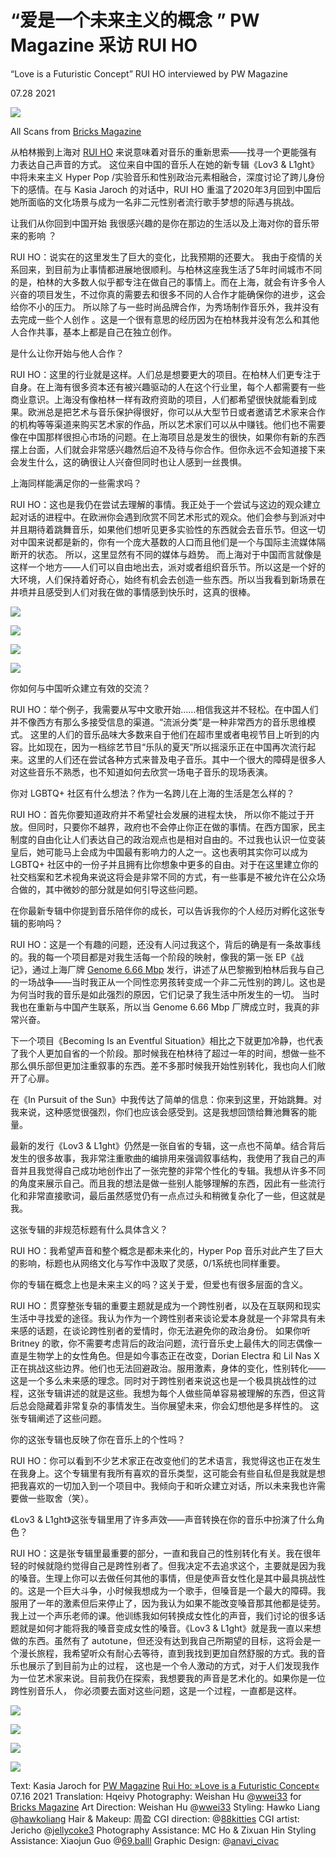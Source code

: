 # “爱是一个未来主义的概念 ” PW Magazine 采访 RUI HO

“Love is a Futuristic Concept” RUI HO interviewed by PW Magazine

07.28 2021

![](//freight.cargo.site/w/1000/i/002c4ed99f42111191074490fc348e4334bb89fe6c09949dbbe65d03aad1d9e6/RUI_HO-Shoot_by_Weishan_Hu-for-Bricks_Magazine-0-shyppl.jpg)

All Scans from [Bricks Magazine](https://www.instagram.com/bricks_magazine/)

从柏林搬到上海对 [RUI HO](https://www.instagram.com/rui_hooo/) 来说意味着对音乐的重新思索——找寻一个更能强有力表达自己声音的方式。 这位来自中国的音乐人在她的新专辑《Lov3 & L1ght》中将未来主义 Hyper Pop /实验音乐和性别政治元素相融合，深度讨论了跨儿身份下的感情。在与 Kasia Jaroch 的对话中，RUI HO 重温了2020年3月回到中国后她所面临的文化场景与成为一名非二元性别者流行歌手梦想的际遇与挑战。

让我们从你回到中国开始 我很感兴趣的是你在那边的生活以及上海对你的音乐带来的影响 ？

RUI HO：说实在的这里发生了巨大的变化，比我预期的还要大。 我由于疫情的关系回来，到目前为止事情都进展地很顺利。与柏林这座我生活了5年时间城市不同的是，柏林的大多数人似乎都专注在做自己的事情上。而在上海，就会有许多令人兴奋的项目发生，不过你真的需要去和很多不同的人合作才能确保你的进步，这会给你不小的压力。 所以除了与一些时尚品牌合作，为秀场制作音乐外，我并没有去完成一些个人创作 。这是一个很有意思的经历因为在柏林我并没有怎么和其他人合作共事，基本上都是自己在独立创作。

是什么让你开始与他人合作？

RUI HO：这里的行业就是这样。人们总是想要更大的项目。在柏林人们更专注于自身。在上海有很多资本还有被兴趣驱动的人在这个行业里，每个人都需要有一些商业意识。上海没有像柏林一样有政府资助的项目，人们都希望很快就能看到成果。欧洲总是把艺术与音乐保护得很好，你可以从大型节日或者邀请艺术家来合作的机构等等渠道来购买艺术家的作品，所以艺术家们可以从中赚钱。他们也不需要像在中国那样很担心市场的问题。在上海项目总是发生的很快，如果你有新的东西摆上台面，人们就会非常感兴趣然后迫不及待与你合作。但你永远不会知道接下来会发生什么，这的确很让人兴奋但同时也让人感到一丝畏惧。

上海同样能满足你的一些需求吗？

RUI HO：这也是我仍在尝试去理解的事情。我正处于一个尝试与这边的观众建立起对话的进程中。在欧洲你会遇到欣赏不同艺术形式的观众。他们会参与到派对中并且期待着跳舞音乐，如果他们想听见更多实验性的东西就会去音乐节。但这一切对中国来说都是新的，你有一个庞大基数的人口而且他们是一个与国际主流媒体隔断开的状态。 所以，这里显然有不同的媒体与趋势。 而上海对于中国而言就像是这样一个地方——人们可以自由地出去，派对或者组织音乐节。所以这是一个好的大环境，人们保持着好奇心，始终有机会去创造一些东西。所以当我看到新场景在井喷并且感受到人们对我在做的事情感到快乐时，这真的很棒。

![](//freight.cargo.site/w/1000/i/64f9504fead2fcc51413e5eeb85d73d0aa1b9441da9a21844c01e5d3ffe2f35b/RUI_HO-Shoot_by_Weishan_Hu-for-Bricks_Magazine-3-shyppl.jpg)

![](//freight.cargo.site/w/1000/i/90e35827abf2b65be2f01ed0894efc52a98b99988fe1bb2186b76b4e7c022c24/RUI_HO-Shoot_by_Weishan_Hu-for-Bricks_Magazine-2-shyppl.jpg)

![](//freight.cargo.site/w/1000/i/64f9504fead2fcc51413e5eeb85d73d0aa1b9441da9a21844c01e5d3ffe2f35b/RUI_HO-Shoot_by_Weishan_Hu-for-Bricks_Magazine-3-shyppl.jpg)

![](//freight.cargo.site/w/1000/i/90e35827abf2b65be2f01ed0894efc52a98b99988fe1bb2186b76b4e7c022c24/RUI_HO-Shoot_by_Weishan_Hu-for-Bricks_Magazine-2-shyppl.jpg)

你如何与中国听众建立有效的交流？

RUI HO：举个例子，我需要从写中文歌开始……相信我这并不轻松。在中国人们并不像西方有那么多接受信息的渠道。“流派分类”是一种非常西方的音乐思维模式。 这里的人们的音乐品味大多数来自于他们在超市里或者电视节目上听到的内容。比如现在，因为一档综艺节目“乐队的夏天”所以摇滚乐正在中国再次流行起来。这里的人们还在尝试各种方式来普及电子音乐。其中一个很大的障碍是很多人对这些音乐不熟悉，也不知道如何去欣赏一场电子音乐的现场表演。

你对 LGBTQ+ 社区有什么想法？作为一名跨儿在上海的生活是怎么样的？

RUI HO：首先你要知道政府并不希望社会发展的进程太快， 所以你不能过于开放。但同时，只要你不越界，政府也不会停止你正在做的事情。在西方国家，民主制度的自由化让人们表达自己的政治观点也是相对自由的。不过我也认识一位变装皇后，她可能马上会成为中国最有影响力的人之一。这也表明其实你可以成为 LGBTQ+ 社区中的一份子并且拥有比你想象中更多的自由。对于在这里建立你的社交档案和艺术视角来说这将会是非常不同的方式，有一些事是不被允许在公众场合做的，其中微妙的部分就是如何引导这些问题。

在你最新专辑中你提到音乐陪伴你的成长，可以告诉我你的个人经历对孵化这张专辑的影响吗？

RUI HO：这是一个有趣的问题，还没有人问过我这个，背后的确是有一条故事线的。我的每一个项目都是对我生活每一个阶段的映射，像我的第一张 EP《战记》，通过上海厂牌 [Genome 6.66 Mbp](https://www.instagram.com/genome6.66mbp/) 发行，讲述了从巴黎搬到柏林后我与自己的一场战争——当时我正从一个同性恋男孩转变成一个非二元性别的跨儿。这也是为何当时我的音乐是如此强烈的原因，它们记录了我生活中所发生的一切。 当时我也在重新与中国产生联系，所以当 Genome 6.66 Mbp 厂牌成立时，我真的非常兴奋。

下一个项目《Becoming Is an Eventful Situation》相比之下就更加冷静，也代表了我个人更加自省的一个阶段。那时候我在柏林待了超过一年的时间，想做一些不那么俱乐部但更加注重叙事的东西。差不多那时候我开始性别转化，我也向人们敞开了心扉。

在《In Pursuit of the Sun》中我传达了简单的信息：你来到这里，开始跳舞。对我来说，这种感觉很强烈，你们也应该会感受到。这是我想回馈给舞池舞客的能量。

最新的发行《Lov3 & L1ght》仍然是一张自省的专辑，这一点也不简单。结合背后发生的很多故事，我非常注重歌曲的编排用来强调叙事结构，我使用了我自己的声音并且我觉得自己成功地创作出了一张完整的非常个性化的专辑。我想从许多不同的角度来展示自己。而且我的想法是做一些别人能够理解的东西，因此有一些流行化和非常直接歌词，最后虽然感觉仍有一点点过头和稍微复杂化了一些，但这就是我。

这张专辑的非规范标题有什么具体含义？

RUI HO：我希望声音和整个概念是都未来化的，Hyper Pop 音乐对此产生了巨大的影响，标题也从网络文化与写作中汲取了灵感，0/1系统也同样重要。

你的专辑在概念上也是未来主义的吗？这关于爱，但爱也有很多层面的含义。

RUI HO：贯穿整张专辑的重要主题就是成为一个跨性别者，以及在互联网和现实生活中寻找爱的途径。我认为作为一个跨性别者来谈论爱本身就是一个非常具有未来感的话题，在谈论跨性别者的爱情时，你无法避免你的政治身份。 如果你听 Britney 的歌，你不需要考虑背后的政治问题，流行音乐史上最伟大的同志偶像一直是生物学上的女性角色。但是如今事态正在改变，Dorian Electra 和 Lil Nas X 正在挑战这些边界。他们也无法回避政治。服用激素，身体的变化，性别转化——这是一个多么未来感的理念。同时对于跨性别者来说这也是一个极具挑战性的过程，这张专辑讲述的就是这些。我想为每个人做些简单容易被理解的东西，但这背后总会隐藏着非常复杂的事情发生。当你展望未来，你会幻想他是多样性的。 这张专辑阐述了这些问题。

你的这张专辑也反映了你在音乐上的个性吗？

RUI HO：你可以看到不少艺术家正在改变他们的艺术语言，我觉得这也正在发生在我身上。这个专辑里有我所有喜欢的音乐类型，这可能会有些自私但是我就是想把我喜欢的一切加入到一个项目中。我倾向于和听众建立对话，所以未来我也许需要做一些取舍（笑）。

《Lov3 & L1ght》这张专辑里用了许多声效——声音转换在你的音乐中扮演了什么角色？

RUI HO：这是张专辑里最重要的部分，一直和我自己的性别转化有关。我在很年轻的时候就隐约觉得自己是跨性别者了。但我决定不去追求这个，主要就是因为我的嗓音。生理上你可以去做任何其他的事情，但是使声音女性化是其中最具挑战性的。这是一个巨大斗争，小时候我想成为一个歌手，但嗓音是一个最大的障碍。我服用了一年的激素但后来停止了，因为我认为如果不能改变嗓音那其他都是徒劳。我上过一个声乐老师的课。他训练我如何转换成女性化的声音，我们讨论的很多话题就是如何才能将我的嗓音变成女性的嗓音。《Lov3 & L1ght》就是我一直以来想做的东西。虽然有了 autotune，但还没有达到我自己所期望的目标，这将会是一个漫长旅程，我希望听众有耐心去等待，直到我找到更加自然舒服的方式。我的音乐也展示了到目前为止的过程， 这也是一个令人激动的方式，对于人们发现我作为一位艺术家来说。目前我仍在探索，我想要我的声音是艺术化的。如果你是一位跨性别音乐人， 你必须要去面对这些问题，这是一个过程，一直都是这样。

![](//freight.cargo.site/w/1000/i/978d64689f072d6e07d2c69f203d12530f7553934c8ac7fdbee11076c8c6d16d/RUI_HO-Shoot_by_Weishan_Hu-for-Bricks_Magazine-6-shyppl.jpg)

![](//freight.cargo.site/w/1000/i/0a76ee0b65e05e464315797a855437369a9fcfd34852a19830205d7a514dbd24/RUI_HO-Shoot_by_Weishan_Hu-for-Bricks_Magazine-5-shyppl.jpg)

![](//freight.cargo.site/w/1000/i/978d64689f072d6e07d2c69f203d12530f7553934c8ac7fdbee11076c8c6d16d/RUI_HO-Shoot_by_Weishan_Hu-for-Bricks_Magazine-6-shyppl.jpg)

![](//freight.cargo.site/w/1000/i/0a76ee0b65e05e464315797a855437369a9fcfd34852a19830205d7a514dbd24/RUI_HO-Shoot_by_Weishan_Hu-for-Bricks_Magazine-5-shyppl.jpg)

Text: Kasia Jaroch for [PW Magazine](https://www.instagram.com/pw_mag/)
[Rui Ho: »Love is a Futuristic Concept«](https://www.pw-magazine.com/2021/rui-ho-love-is-a-futuristic-concept/)
07.16 2021
Translation: Hqeivy
Photography: Weishan Hu @[wwei33](https://www.instagram.com/wwei33/) for [Bricks Magazine](https://www.instagram.com/bricks_magazine/)
Art Direction: Weishan Hu @[wwei33](https://www.instagram.com/wwei33/)
Styling: Hawko Liang @[hawkoliang](https://www.instagram.com/hawkoliang/)
Hair & Makeup: 周盈
CGI direction: @[88kitties](https://www.instagram.com/88kitties/)
CGI artist: Jericho @[jellycoke3](https://www.instagram.com/jellycoke3/)
Photography Assistance: MC Ho & Zixuan Hin
Styling Assistance: Xiaojun Guo @[69.balll](https://www.instagram.com/69.balll/)
Graphic Design: @[anavi\_civac](https://www.instagram.com/anavi_civac/)
